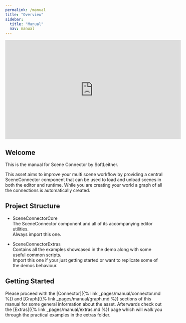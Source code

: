 ```yaml
---
permalink: /manual
title: "Overview"
sidebar:
  title: "Manual"
  nav: manual
---
```


<iframe width="560" height="315" src="https://www.youtube.com/embed/TQknXCwNwqQ" frameborder="0" allow="accelerometer; autoplay; clipboard-write; encrypted-media; gyroscope; picture-in-picture" allowfullscreen></iframe>  

## Welcome

This is the manual for Scene Connector by SoftLeitner.  

This asset aims to improve your multi scene workflow by providing a central SceneConnector component that can be used to load and unload scenes in both the editor and runtime. While you are creating your world a graph of all the connections is automatically created.  


## Project Structure

* SceneConnectorCore  
The SceneConnector component and all of its accompanying editor utilities.  
Always import this one.

* SceneConnectorExtras  
Contains all the examples showcased in the demo along with some useful common scripts.  
Import this one if your just getting started or want to replicate some of the demos behaviour.  

## Getting Started

Please proceed with the [Connector]({% link _pages/manual/connector.md %}) and [Graph]({% link _pages/manual/graph.md %}) sections of this manual for some general information about the asset. Afterwards check out the [Extras]({% link _pages/manual/extras.md %}) page which will walk you through the practical examples in the extras folder.